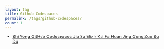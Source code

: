```yaml
---
layout: tag
title: Github Codespaces
permalink: /tags/github-codespaces/
count: 1
---
```


- [Shi Yong  GitHub Codespaces Jia Su  Elixir Kai Fa Huan Jing Gong Zuo Su Du ](https://yeshan333.github.io/2024/02/19/elixir-github-codespace-dev/)
